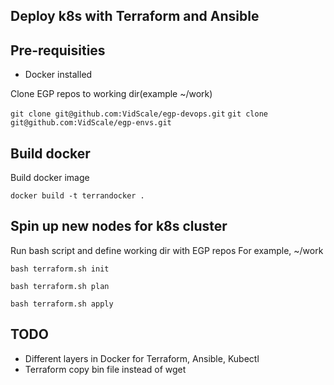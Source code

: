 ## Deploy k8s with Terraform and Ansible

Pre-requisities
-------------

* Docker installed

Clone EGP repos to working dir(example ~/work)

``git clone git@github.com:VidScale/egp-devops.git``
``git clone git@github.com:VidScale/egp-envs.git``

Build docker
-------------

Build docker image

``docker build -t terrandocker .``

Spin up new nodes for  k8s cluster
--------
Run bash script and define working dir with EGP repos
For example, ~/work

``bash terraform.sh init``

``bash terraform.sh plan``

``bash terraform.sh apply``

TODO
--------

* Different layers in Docker for Terraform, Ansible, Kubectl
* Terraform copy bin file instead of wget
